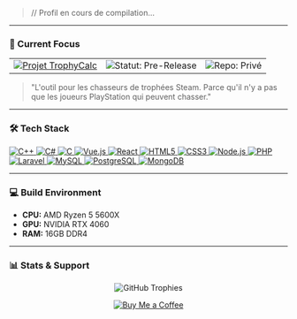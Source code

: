 >// Profil en cours de compilation...

---

### 🚀 Current Focus

<table>
  <tr>
    <td valign="top">
      <a href="URL_DE_TON_PROJET_SI_PUBLIC" target="_blank">
        <img src="https://img.shields.io/badge/PROJECT-TrophyCalc-8A2BE2?style=for-the-badge" alt="Projet TrophyCalc"/>
      </a>
    </td>
    <td valign="top">
      <img src="https://img.shields.io/badge/STATUS-Pre--Release-orange?style=for-the-badge" alt="Statut: Pre-Release"/>
    </td>
    <td valign="top">
      <img src="https://img.shields.io/badge/REPO-Private-red?style=for-the-badge" alt="Repo: Privé"/>
    </td>
  </tr>
</table>

> "L'outil pour les chasseurs de trophées Steam. Parce qu'il n'y a pas que les joueurs PlayStation qui peuvent chasser."

---

### 🛠️ Tech Stack

<p align="left">
  <a href="https://learn.microsoft.com/fr-fr/cpp/" target="_blank">
    <img src="https://img.shields.io/badge/C++-00599C?style=for-the-badge&logo=cplusplus&logoColor=white" alt="C++"/>
  </a>
  <a href="https://learn.microsoft.com/fr-fr/dotnet/csharp/" target="_blank">
    <img src="https://img.shields.io/badge/C%23-239120?style=for-the-badge&logo=c-sharp&logoColor=white" alt="C#"/>
  </a>
  <a href="https://fr.wikipedia.org/wiki/C_(langage)" target="_blank">
    <img src="https://img.shields.io/badge/C-A8B9CC?style=for-the-badge&logo=c&logoColor=black" alt="C"/>
  </a>
  
  <a href="https://vuejs.org/" target="_blank">
    <img src="https://img.shields.io/badge/Vue.js-35495E?style=for-the-badge&logo=vue.js&logoColor=4FC08D" alt="Vue.js"/>
  </a>
  <a href="https://react.dev/" target="_blank">
    <img src="https://img.shields.io/badge/React-20232A?style=for-the-badge&logo=react&logoColor=61DAFB" alt="React"/>
  </a>
  <a href="https://developer.mozilla.org/fr/docs/Web/HTML" target="_blank">
    <img src="https://img.shields.io/badge/HTML5-E34F26?style=for-the-badge&logo=html5&logoColor=white" alt="HTML5"/>
  </a>
  <a href="https://developer.mozilla.org/fr/docs/Web/CSS" target="_blank">
    <img src="https://img.shields.io/badge/CSS3-1572B6?style=for-the-badge&logo=css3&logoColor=white" alt="CSS3"/>
  </a>
  
  <a href="https://nodejs.org/fr" target="_blank">
    <img src="https://img.shields.io/badge/Node.js-339933?style=for-the-badge&logo=node.js&logoColor=white" alt="Node.js"/>
  </a>
  <a href="https://www.php.net/manual/fr/intro-whatis.php" target="_blank">
    <img src="https://img.shields.io/badge/PHP-777BB4?style=for-the-badge&logo=php&logoColor=white" alt="PHP"/>
  </a>
  <a href="https://laravel.com/" target="_blank">
    <img src="https://img.shields.io/badge/Laravel-FF2D20?style=for-the-badge&logo=laravel&logoColor=white" alt="Laravel"/>
  </a>
  
  <a href="https://www.mysql.com/fr/" target="_blank">
    <img src="https://img.shields.io/badge/MySQL-4479A1?style=for-the-badge&logo=mysql&logoColor=white" alt="MySQL"/>
  </a>
  <a href="https://www.postgresql.org/" target="_blank">
    <img src="https://img.shields.io/badge/PostgreSQL-316192?style=for-the-badge&logo=postgresql&logoColor=white" alt="PostgreSQL"/>
  </a>
  <a href="https://www.mongodb.com/fr-fr" target="_blank">
    <img src="https://img.shields.io/badge/MongoDB-4EA94B?style=for-the-badge&logo=mongodb&logoColor=white" alt="MongoDB"/>
  </a>
</p>

---

### 💻 Build Environment

* **CPU:** AMD Ryzen 5 5600X
* **GPU:** NVIDIA RTX 4060
* **RAM:** 16GB DDR4

---

### 📊 Stats & Support

<p align="center">
  <img src="https://github-profile-trophy.vercel.app/?username=suceleste" alt="GitHub Trophies" />
</p>

<p align="center">
  <a href="https://www.buymeacoffee.com/suceleste" target="_blank">
    <img src="https://img.shields.io/badge/Buy%20Me%20A%20Coffee-FFDD00?style=for-the-badge&logo=buy-me-a-coffee&logoColor=black" alt="Buy Me a Coffee">
  </a>
</p>
